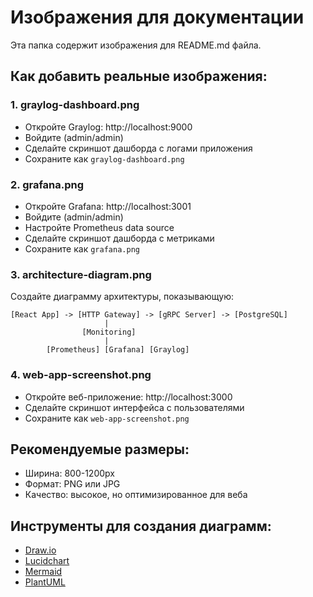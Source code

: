 # Изображения для документации

Эта папка содержит изображения для README.md файла.

## Как добавить реальные изображения:

### 1. graylog-dashboard.png
- Откройте Graylog: http://localhost:9000
- Войдите (admin/admin)
- Сделайте скриншот дашборда с логами приложения
- Сохраните как `graylog-dashboard.png`

### 2. grafana.png
- Откройте Grafana: http://localhost:3001
- Войдите (admin/admin)
- Настройте Prometheus data source
- Сделайте скриншот дашборда с метриками
- Сохраните как `grafana.png`

### 3. architecture-diagram.png
Создайте диаграмму архитектуры, показывающую:
```
[React App] -> [HTTP Gateway] -> [gRPC Server] -> [PostgreSQL]
                     |
                [Monitoring]
                     |
        [Prometheus] [Grafana] [Graylog]
```

### 4. web-app-screenshot.png
- Откройте веб-приложение: http://localhost:3000
- Сделайте скриншот интерфейса с пользователями
- Сохраните как `web-app-screenshot.png`

## Рекомендуемые размеры:
- Ширина: 800-1200px
- Формат: PNG или JPG
- Качество: высокое, но оптимизированное для веба

## Инструменты для создания диаграмм:
- [Draw.io](https://draw.io)
- [Lucidchart](https://lucidchart.com)
- [Mermaid](https://mermaid.js.org)
- [PlantUML](https://plantuml.com) 